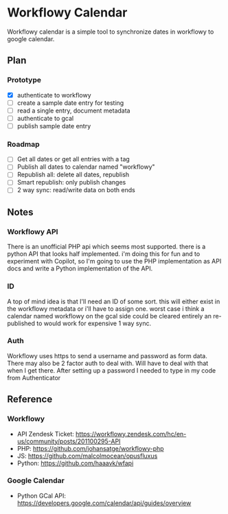 # Workflowy Calendar

Workflowy calendar is a simple tool to synchronize dates in workflowy to google
calendar.

## Plan

### Prototype

* [X] authenticate to workflowy
* [ ] create a sample date entry for testing
* [ ] read a single entry, document metadata
* [ ] authenticate to gcal
* [ ] publish sample date entry  

### Roadmap

* [ ] Get all dates or get all entries with a tag
* [ ] Publish all dates to calendar named "workflowy"
* [ ] Republish all: delete all dates, republish
* [ ] Smart republish: only publish changes
* [ ] 2 way sync: read/write data on both ends

## Notes

### Workflowy API

There is an unofficial PHP api which seems most supported. there is a python
API that looks half implemented. i'm doing this for fun and to experiment with
Copilot, so I'm going to use the PHP implementation as API docs and write a
Python implementation of the API.

### ID

A top of mind idea is that I'll need an ID of some sort. this will either exist in the 
workflowy metadata or i'll have to assign one. worst case i think a calendar
named workflowy on the gcal side could be cleared entirely an re-published to
would work for expensive 1 way sync.

### Auth

Workflowy uses https to send a username and password as form data. There may
also be 2 factor auth to deal with. Will have to deal with that when I get
there. After setting up a password I needed to type in my code from Authenticator

## Reference

### Workflowy

* API Zendesk Ticket: https://workflowy.zendesk.com/hc/en-us/community/posts/201100295-API
* PHP: https://github.com/johansatge/workflowy-php
* JS: https://github.com/malcolmocean/opusfluxus
* Python: https://github.com/haaavk/wfapi

### Google Calendar

* Python GCal API: https://developers.google.com/calendar/api/guides/overview

